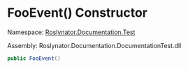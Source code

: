 # FooEvent\(\) Constructor

Namespace: [Roslynator.Documentation.Test](../../README.md)

Assembly: Roslynator\.Documentation\.DocumentationTest\.dll

```csharp
public FooEvent()
```


